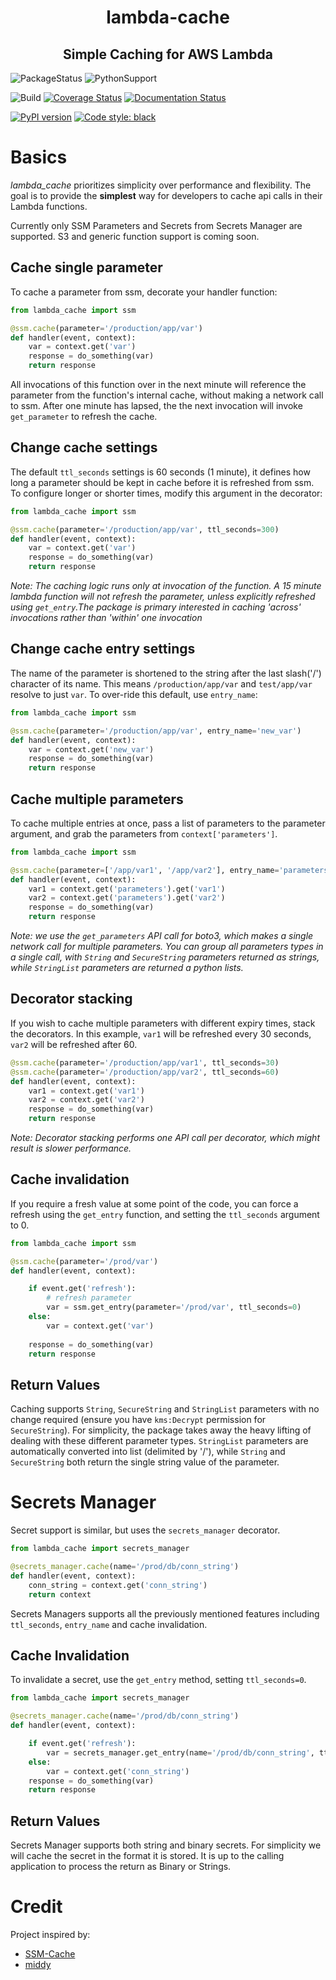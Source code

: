 <h1 align="center"> lambda-cache </h1>
<h2 align="center"> Simple Caching for AWS Lambda</h2>

![PackageStatus](https://img.shields.io/static/v1?label=status&message=beta&color=blueviolet?style=flat-square) ![PythonSupport](https://img.shields.io/static/v1?label=python&message=3.6%20|%203.7|%203.8&color=blue?style=flat-square&logo=python)

![Build](https://github.com/keithrozario/lambda_cache/workflows/Build/badge.svg?branch=release) [![Coverage Status](https://coveralls.io/repos/github/keithrozario/lambda_cache/badge.svg?branch=release)](https://coveralls.io/github/keithrozario/lambda_cache?branch=release) [![Documentation Status](https://readthedocs.org/projects/simple-lambda-cache/badge/?version=latest)](https://simple-lambda-cache.readthedocs.io/en/latest/?badge=latest)

[![PyPI version](https://badge.fury.io/py/lambda-cache.svg)](https://badge.fury.io/py/lambda-cache) [![Code style: black](https://img.shields.io/badge/code%20style-black-000000.svg)](https://github.com/psf/black) 

# Basics

_lambda_cache_ prioritizes simplicity over performance and flexibility. The goal is to provide the **simplest** way for developers to cache api calls in their Lambda functions.

Currently only SSM Parameters and Secrets from Secrets Manager are supported. S3 and generic function support is coming soon.

## Cache single parameter

To cache a parameter from ssm, decorate your handler function:

```python
from lambda_cache import ssm

@ssm.cache(parameter='/production/app/var')
def handler(event, context):
    var = context.get('var')
    response = do_something(var)
    return response
```
All invocations of this function over in the next minute will reference the parameter from the function's internal cache, without making a network call to ssm. After one minute has lapsed, the the next invocation will invoke `get_parameter` to refresh the cache.

## Change cache settings

The default `ttl_seconds` settings is 60 seconds (1 minute), it defines how long a parameter should be kept in cache before it is refreshed from ssm. To configure longer or shorter times, modify this argument in the decorator:

```python
from lambda_cache import ssm

@ssm.cache(parameter='/production/app/var', ttl_seconds=300)
def handler(event, context):
    var = context.get('var')
    response = do_something(var)
    return response
```

_Note: The caching logic runs only at invocation of the function. A 15 minute lambda function will not refresh the parameter, unless explicitly refreshed using `get_entry`.The package is primary interested in caching 'across' invocations rather than 'within' one invocation_

## Change cache entry settings

The name of the parameter is shortened to the string after the last slash('/') character of its name. This means `/production/app/var` and `test/app/var` resolve to just `var`. To over-ride this default, use `entry_name`:

```python
from lambda_cache import ssm

@ssm.cache(parameter='/production/app/var', entry_name='new_var')
def handler(event, context):
    var = context.get('new_var')
    response = do_something(var)
    return response
```

## Cache multiple parameters

To cache multiple entries at once, pass a list of parameters to the parameter argument, and grab the parameters from `context['parameters']`.

```python
from lambda_cache import ssm

@ssm.cache(parameter=['/app/var1', '/app/var2'], entry_name='parameters')
def handler(event, context):
    var1 = context.get('parameters').get('var1')
    var2 = context.get('parameters').get('var2')
    response = do_something(var)
    return response
```

_Note: we use the `get_parameters` API call for boto3, which makes a single network call for multiple parameters. You can group all parameters types in a single call, with `String` and `SecureString` parameters returned as strings, while `StringList` parameters are returned a python lists._

## Decorator stacking
If you wish to cache multiple parameters with different expiry times, stack the decorators. In this example, `var1` will be refreshed every 30 seconds, `var2` will be refreshed after 60.

```python
@ssm.cache(parameter='/production/app/var1', ttl_seconds=30)
@ssm.cache(parameter='/production/app/var2', ttl_seconds=60)
def handler(event, context):
    var1 = context.get('var1')
    var2 = context.get('var2')
    response = do_something(var)
    return response
```
_Note: Decorator stacking performs one API call per decorator, which might result is slower performance._

## Cache invalidation

If you require a fresh value at some point of the code, you can force a refresh using the `get_entry` function, and setting the `ttl_seconds` argument to 0.

```python
from lambda_cache import ssm

@ssm.cache(parameter='/prod/var')
def handler(event, context):

    if event.get('refresh'):
        # refresh parameter
        var = ssm.get_entry(parameter='/prod/var', ttl_seconds=0)
    else:
        var = context.get('var')
    
    response = do_something(var)
    return response
```

## Return Values

Caching supports `String`, `SecureString` and `StringList` parameters with no change required (ensure you have `kms:Decrypt` permission for `SecureString`). For simplicity, the package takes away the heavy lifting of dealing with these different parameter types. `StringList` parameters are automatically converted into list (delimited by '/'), while `String` and `SecureString` both return the single string value of the parameter.

# Secrets Manager

Secret support is similar, but uses the `secrets_manager` decorator.

```python
from lambda_cache import secrets_manager

@secrets_manager.cache(name='/prod/db/conn_string')
def handler(event, context):
    conn_string = context.get('conn_string')
    return context
```

Secrets Managers supports all the previously mentioned features including `ttl_seconds`, `entry_name` and cache invalidation.

## Cache Invalidation

To invalidate a secret, use the `get_entry` method, setting `ttl_seconds=0`.
```python
from lambda_cache import secrets_manager

@secrets_manager.cache(name='/prod/db/conn_string')
def handler(event, context):

    if event.get('refresh'):
        var = secrets_manager.get_entry(name='/prod/db/conn_string', ttl_seconds=0)
    else:
        var = context.get('conn_string')
    response = do_something(var)
    return response
```

## Return Values

Secrets Manager supports both string and binary secrets. For simplicity we will cache the secret in the format it is stored. It is up to the calling application to process the return as Binary or Strings.

# Credit

Project inspired by:
* [SSM-Cache](https://github.com/alexcasalboni/ssm-cache-python)
* [middy](https://github.com/middyjs/middy)
